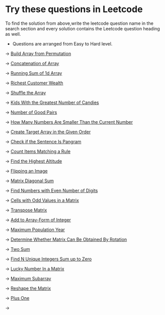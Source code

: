   # Try these questions in Leetcode 

To find the solution from above,write the leetcode question name in the search section and every solution contains the Leetcode question heading as well.

* Questions are arranged from Easy to Hard level.

-> [Build Array from Permutation](https://leetcode.com/problems/build-array-from-permutation/)

-> [Concatenation of Array]()

-> [Running Sum of 1d Array](https://leetcode.com/problems/running-sum-of-1d-array/)

-> [Richest Customer Wealth](https://leetcode.com/problems/richest-customer-wealth/)

-> [Shuffle the Array](https://leetcode.com/problems/shuffle-the-array/)

-> [Kids With the Greatest Number of Candies](https://leetcode.com/problems/kids-with-the-greatest-number-of-candies/)

-> [Number of Good Pairs](https://leetcode.com/problems/number-of-good-pairs/)

-> [How Many Numbers Are Smaller Than the Current Number](https://leetcode.com/problems/how-many-numbers-are-smaller-than-the-current-number/)

-> [Create Target Array in the Given Order](https://leetcode.com/problems/create-target-array-in-the-given-order/)

-> [Check if the Sentence Is Pangram](https://leetcode.com/problems/check-if-the-sentence-is-pangram/)

-> [Count Items Matching a Rule](https://leetcode.com/problems/count-items-matching-a-rule/)

-> [Find the Highest Altitude](https://leetcode.com/problems/count-items-matching-a-rule/)

-> [Flipping an Image](https://leetcode.com/problems/flipping-an-image/)

-> [Matrix Diagonal Sum](https://leetcode.com/problems/matrix-diagonal-sum/)

-> [Find Numbers with Even Number of Digits](https://leetcode.com/problems/find-numbers-with-even-number-of-digits/)

-> [Cells with Odd Values in a Matrix](https://leetcode.com/problems/cells-with-odd-values-in-a-matrix/)

-> [Transpose Matrix](https://leetcode.com/problems/transpose-matrix/)

-> [Add to Array-Form of Integer](https://leetcode.com/problems/add-to-array-form-of-integer/)

-> [Maximum Population Year](https://leetcode.com/problems/maximum-population-year/)

-> [Determine Whether Matrix Can Be Obtained By Rotation](https://leetcode.com/problems/determine-whether-matrix-can-be-obtained-by-rotation/)

-> [Two Sum](https://leetcode.com/problems/two-sum/)

-> [Find N Unique Integers Sum up to Zero](https://leetcode.com/problems/find-n-unique-integers-sum-up-to-zero/)

-> [Lucky Number In a Matrix](https://leetcode.com/problems/lucky-numbers-in-a-matrix/)

-> [Maximum Subarray](https://leetcode.com/problems/maximum-subarray/)

-> [Reshape the Matrix](https://leetcode.com/problems/reshape-the-matrix/)

-> [Plus One](https://leetcode.com/problems/plus-one/)

-> []()
